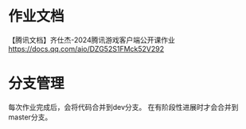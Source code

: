 # 作业文档
【腾讯文档】齐仕杰-2024腾讯游戏客户端公开课作业
https://docs.qq.com/aio/DZG52S1FMck52V292

# 分支管理
每次作业完成后，会将代码合并到dev分支。
在有阶段性进展时才会合并到master分支。
